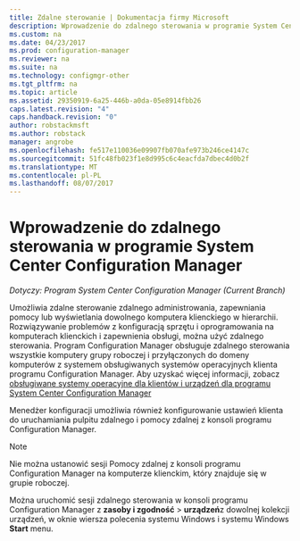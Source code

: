 ```yaml
---
title: Zdalne sterowanie | Dokumentacja firmy Microsoft
description: Wprowadzenie do zdalnego sterowania w programie System Center Configuration Manager.
ms.custom: na
ms.date: 04/23/2017
ms.prod: configuration-manager
ms.reviewer: na
ms.suite: na
ms.technology: configmgr-other
ms.tgt_pltfrm: na
ms.topic: article
ms.assetid: 29350919-6a25-446b-a0da-05e8914fbb26
caps.latest.revision: "4"
caps.handback.revision: "0"
author: robstackmsft
ms.author: robstack
manager: angrobe
ms.openlocfilehash: fe517e110036e09907fb070afe973b246ce4147c
ms.sourcegitcommit: 51fc48fb023f1e8d995c6c4eacfda7dbec4d0b2f
ms.translationtype: MT
ms.contentlocale: pl-PL
ms.lasthandoff: 08/07/2017
---
```

# <a name="introduction-to-remote-control-in-system-center-configuration-manager"></a>Wprowadzenie do zdalnego sterowania w programie System Center Configuration Manager

*Dotyczy: Program System Center Configuration Manager (Current Branch)*

Umożliwia zdalne sterowanie zdalnego administrowania, zapewniania pomocy lub wyświetlania dowolnego komputera klienckiego w hierarchii. Rozwiązywanie problemów z konfiguracją sprzętu i oprogramowania na komputerach klienckich i zapewnienia obsługi, można użyć zdalnego sterowania. Program Configuration Manager obsługuje zdalnego sterowania wszystkie komputery grupy roboczej i przyłączonych do domeny komputerów z systemem obsługiwanych systemów operacyjnych klienta programu Configuration Manager. Aby uzyskać więcej informacji, zobacz [obsługiwane systemy operacyjne dla klientów i urządzeń dla programu System Center Configuration Manager](../../../../core/plan-design/configs/supported-operating-systems-for-clients-and-devices.md)

Menedżer konfiguracji umożliwia również konfigurowanie ustawień klienta do uruchamiania pulpitu zdalnego i pomocy zdalnej z konsoli programu Configuration Manager.  

> [!NOTE]  
>  Nie można ustanowić sesji Pomocy zdalnej z konsoli programu Configuration Manager na komputerze klienckim, który znajduje się w grupie roboczej. 

 Można uruchomić sesji zdalnego sterowania w konsoli programu Configuration Manager z **zasoby i zgodność** > **urządzeń**z dowolnej kolekcji urządzeń, w oknie wiersza polecenia systemu Windows i systemu Windows **Start** menu.  
